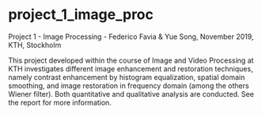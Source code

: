# project_1_image_proc

Project 1 - Image Processing - Federico Favia & Yue Song, November 2019, KTH, Stockholm

This project developed within the course of Image and Video Processing at KTH investigates different image enhancement and restoration techniques, namely contrast enhancement by histogram equalization, spatial domain smoothing, and image restoration in frequency domain (among the others Wiener filter). Both quantitative and qualitative analysis are conducted. See the report for more information.
